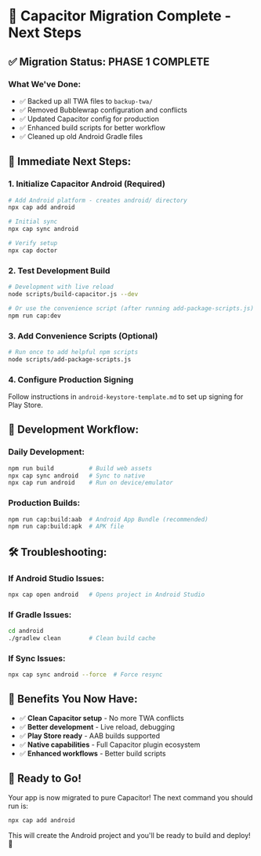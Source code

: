 # 🚀 Capacitor Migration Complete - Next Steps

## ✅ Migration Status: PHASE 1 COMPLETE

### What We've Done:
- ✅ Backed up all TWA files to `backup-twa/`
- ✅ Removed Bubblewrap configuration and conflicts
- ✅ Updated Capacitor config for production
- ✅ Enhanced build scripts for better workflow
- ✅ Cleaned up old Android Gradle files

## 🎯 Immediate Next Steps:

### 1. Initialize Capacitor Android (Required)
```bash
# Add Android platform - creates android/ directory
npx cap add android

# Initial sync
npx cap sync android

# Verify setup
npx cap doctor
```

### 2. Test Development Build
```bash
# Development with live reload
node scripts/build-capacitor.js --dev

# Or use the convenience script (after running add-package-scripts.js)
npm run cap:dev
```

### 3. Add Convenience Scripts (Optional)
```bash
# Run once to add helpful npm scripts
node scripts/add-package-scripts.js
```

### 4. Configure Production Signing
Follow instructions in `android-keystore-template.md` to set up signing for Play Store.

## 🔄 Development Workflow:

### Daily Development:
```bash
npm run build          # Build web assets
npx cap sync android   # Sync to native
npx cap run android    # Run on device/emulator
```

### Production Builds:
```bash
npm run cap:build:aab  # Android App Bundle (recommended)
npm run cap:build:apk  # APK file
```

## 🛠 Troubleshooting:

### If Android Studio Issues:
```bash
npx cap open android   # Opens project in Android Studio
```

### If Gradle Issues:
```bash
cd android
./gradlew clean        # Clean build cache
```

### If Sync Issues:
```bash
npx cap sync android --force  # Force resync
```

## 📱 Benefits You Now Have:

- ✅ **Clean Capacitor setup** - No more TWA conflicts
- ✅ **Better development** - Live reload, debugging
- ✅ **Play Store ready** - AAB builds supported
- ✅ **Native capabilities** - Full Capacitor plugin ecosystem
- ✅ **Enhanced workflows** - Better build scripts

## 🎉 Ready to Go!

Your app is now migrated to pure Capacitor! The next command you should run is:
```bash
npx cap add android
```

This will create the Android project and you'll be ready to build and deploy! 🚀